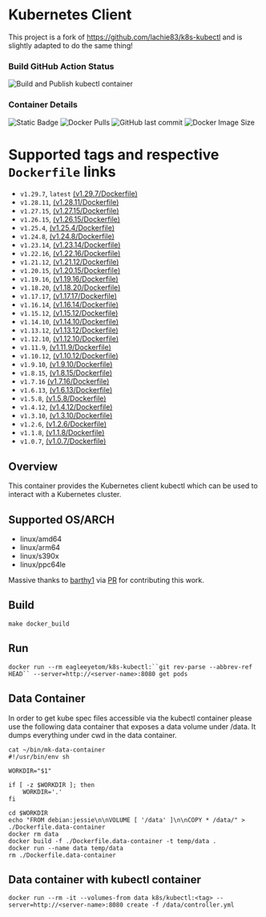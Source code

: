 # Kubernetes Client

This project is a fork of https://github.com/lachie83/k8s-kubectl and is slightly adapted to do the same thing!

### Build GitHub Action Status
![Build and Publish kubectl container](https://github.com/eagleeyetom/k8s-kubectl/workflows/Build%20and%20Publish%20kubectl%20container/badge.svg)

### Container Details
![Static Badge](https://img.shields.io/badge/Kubernetes-white?style=flat&logo=Kubernetes)
![Docker Pulls](https://img.shields.io/docker/pulls/eagleeyetom/k8s-kubectl)
![GitHub last commit](https://img.shields.io/github/last-commit/eagleeyetom/k8s-kubectl)
![Docker Image Size](https://img.shields.io/docker/image-size/eagleeyetom/k8s-kubectl)


# Supported tags and respective `Dockerfile` links
* `v1.29.7`, `latest`    [(v1.29.7/Dockerfile)](https://github.com/eagleeyetom/k8s-kubectl/blob/v1.29.7/Dockerfile)
* `v1.28.11`,    [(v1.28.11/Dockerfile)](https://github.com/eagleeyetom/k8s-kubectl/blob/v1.28.11/Dockerfile)
* `v1.27.15`,    [(v1.27.15/Dockerfile)](https://github.com/eagleeyetom/k8s-kubectl/blob/v1.27.15/Dockerfile)
* `v1.26.15`,    [(v1.26.15/Dockerfile)](https://github.com/eagleeyetom/k8s-kubectl/blob/v1.26.15/Dockerfile)
* `v1.25.4`,    [(v1.25.4/Dockerfile)](https://github.com/lachie83/k8s-kubectl/blob/v1.25.4/Dockerfile)
* `v1.24.8`,    [(v1.24.8/Dockerfile)](https://github.com/lachie83/k8s-kubectl/blob/v1.24.8/Dockerfile)
* `v1.23.14`,   [(v1.23.14/Dockerfile)](https://github.com/lachie83/k8s-kubectl/blob/v1.23.14/Dockerfile)
* `v1.22.16`,   [(v1.22.16/Dockerfile)](https://github.com/lachie83/k8s-kubectl/blob/v1.22.16/Dockerfile)
* `v1.21.12`,   [(v1.21.12/Dockerfile)](https://github.com/lachie83/k8s-kubectl/blob/v1.21.12/Dockerfile)
* `v1.20.15`,   [(v1.20.15/Dockerfile)](https://github.com/lachie83/k8s-kubectl/blob/v1.20.15/Dockerfile)
* `v1.19.16`,   [(v1.19.16/Dockerfile)](https://github.com/lachie83/k8s-kubectl/blob/v1.19.16/Dockerfile)
* `v1.18.20`,   [(v1.18.20/Dockerfile)](https://github.com/lachie83/k8s-kubectl/blob/v1.18.20/Dockerfile)
* `v1.17.17`,   [(v1.17.17/Dockerfile)](https://github.com/lachie83/k8s-kubectl/blob/v1.17.17/Dockerfile)
* `v1.16.14`,   [(v1.16.14/Dockerfile)](https://github.com/lachie83/k8s-kubectl/blob/v1.16.14/Dockerfile)
* `v1.15.12`,   [(v1.15.12/Dockerfile)](https://github.com/lachie83/k8s-kubectl/blob/v1.15.12/Dockerfile)
* `v1.14.10`,   [(v1.14.10/Dockerfile)](https://github.com/lachie83/k8s-kubectl/blob/v1.14.10/Dockerfile)
* `v1.13.12`,   [(v1.13.12/Dockerfile)](https://github.com/lachie83/k8s-kubectl/blob/v1.13.12/Dockerfile)
* `v1.12.10`,   [(v1.12.10/Dockerfile)](https://github.com/lachie83/k8s-kubectl/blob/v1.12.10/Dockerfile)
* `v1.11.9`,    [(v1.11.9/Dockerfile)](https://github.com/lachie83/k8s-kubectl/blob/v1.11.9/Dockerfile)
* `v1.10.12`,   [(v1.10.12/Dockerfile)](https://github.com/lachie83/k8s-kubectl/blob/v1.10.12/Dockerfile)
* `v1.9.10`,    [(v1.9.10/Dockerfile)](https://github.com/lachie83/k8s-kubectl/blob/v1.9.10/Dockerfile)
* `v1.8.15`,    [(v1.8.15/Dockerfile)](https://github.com/lachie83/k8s-kubectl/blob/v1.8.15/Dockerfile)
* `v1.7.16`     [(v1.7.16/Dockerfile)](https://github.com/lachie83/k8s-kubectl/blob/v1.7.16/Dockerfile)
* `v1.6.13`,    [(v1.6.13/Dockerfile)](https://github.com/lachie83/k8s-kubectl/blob/v1.6.13/Dockerfile)
* `v1.5.8`,     [(v1.5.8/Dockerfile)](https://github.com/lachie83/k8s-kubectl/blob/v1.5.8/Dockerfile)
* `v1.4.12`,    [(v1.4.12/Dockerfile)](https://github.com/lachie83/k8s-kubectl/blob/v1.4.12/Dockerfile)
* `v1.3.10`,    [(v1.3.10/Dockerfile)](https://github.com/lachie83/k8s-kubectl/blob/v1.3.10/Dockerfile)
* `v1.2.6`,     [(v1.2.6/Dockerfile)](https://github.com/lachie83/k8s-kubectl/blob/v1.2.6/Dockerfile)
* `v1.1.8`,     [(v1.1.8/Dockerfile)](https://github.com/lachie83/k8s-kubectl/blob/v1.1.8/Dockerfile)
* `v1.0.7`,     [(v1.0.7/Dockerfile)](https://github.com/lachie83/k8s-kubectl/blob/v1.0.7/Dockerfile)

## Overview
This container provides the Kubernetes client kubectl which can be used to interact with a Kubernetes cluster.

## Supported OS/ARCH
   * linux/amd64
   * linux/arm64
   * linux/s390x
   * linux/ppc64le

Massive thanks to [barthy1](https://github.com/barthy1) via [PR](https://github.com/lachie83/k8s-helm/pull/89) for contributing this work.

## Build
`make docker_build`

## Run
`docker run --rm eagleeyetom/k8s-kubectl:``git rev-parse --abbrev-ref HEAD`` --server=http://<server-name>:8080 get pods`

## Data Container

In order to get kube spec files accessible via the kubectl container please use the following data container that exposes a data volume under /data. It dumps everything under cwd in the data container.

```
cat ~/bin/mk-data-container 
#!/usr/bin/env sh

WORKDIR="$1"

if [ -z $WORKDIR ]; then
    WORKDIR='.'
fi

cd $WORKDIR
echo "FROM debian:jessie\n\nVOLUME [ '/data' ]\n\nCOPY * /data/" > ./Dockerfile.data-container
docker rm data
docker build -f ./Dockerfile.data-container -t temp/data .
docker run --name data temp/data
rm ./Dockerfile.data-container
```

## Data container with kubectl container
```
docker run --rm -it --volumes-from data k8s/kubectl:<tag> --server=http://<server-name>:8080 create -f /data/controller.yml
```

